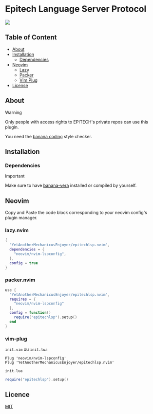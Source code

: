 # Epitech Language Server Protocol

<img src="https://cdn.discordapp.com/attachments/451371722428383236/1376180453018701974/Screenshot_20250525_144831.png?ex=683cf52c&is=683ba3ac&hm=38312282a562d8ae97328b986e7a9018837bb2594dc334677f29cba869f86489&" />

## Table of Content

- [About](#about)
- [Installation](#installation)
  * [Dependencies](#dependencies)
- [Neovim](#neovim)
  * [Lazy](#lazynvim)
  * [Packer](#packernvim)
  * [Vim Plug](#vim-plug)
- [License](#license)

## About

> [!WARNING]
> Only people with access rights to EPITECH's private repos can use this plugin.
>
> You need the [banana coding](https://github.com/Epitech/banana-coding-style-checker.git) style checker.

## Installation

### Dependencies

> [!IMPORTANT]
> Make sure to have [banana-vera](https://gist.github.com/Sigmanificient/6ef147920ad057ef6bcd9b057f81d83d) installed or compiled by yourself.

## Neovim

Copy and Paste the code block corresponding to your neovim config's plugin manager.

### lazy.nvim
```lua
{
  "YetAnotherMechanicusEnjoyer/epitechlsp.nvim",
  dependencies = {
    "neovim/nvim-lspconfig",
  },
  config = true
}
```

### packer.nvim
```lua
use {
  "YetAnotherMechanicusEnjoyer/epitechlsp.nvim",
  requires = {
    "neovim/nvim-lspconfig"
  },
  config = function()
    require("epitechlsp").setup()
  end
}
```

### vim-plug
`init.vim` ou `init.lua`
```vim
Plug 'neovim/nvim-lspconfig'
Plug 'YetAnotherMechanicusEnjoyer/epitechlsp.nvim'
```
`init.lua`
```lua
require("epitechlsp").setup()
```

## Licence
[MIT](https://github.com/YetAnotherMechanicusEnjoyer/epitechlsp.nvim/blob/main/LICENSE)
